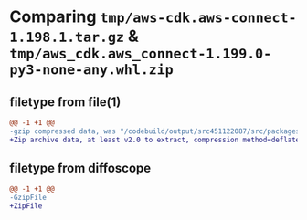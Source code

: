 # Comparing `tmp/aws-cdk.aws-connect-1.198.1.tar.gz` & `tmp/aws_cdk.aws_connect-1.199.0-py3-none-any.whl.zip`

## filetype from file(1)

```diff
@@ -1 +1 @@
-gzip compressed data, was "/codebuild/output/src451122087/src/packages/@aws-cdk/aws-connect/dist/python/aws-cdk.aws-connect-1.198.1.tar", last modified: Tue Mar 28 21:36:56 2023, max compression
+Zip archive data, at least v2.0 to extract, compression method=deflate
```

## filetype from diffoscope

```diff
@@ -1 +1 @@
-GzipFile
+ZipFile
```

